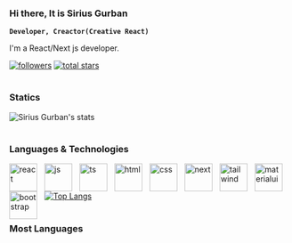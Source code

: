 ### Hi there, It is Sirius Gurban

**`Developer, Creactor(Creative React)`**

I'm a React/Next js developer.

<p align="left">
  <a href="https://github.com/siriusgurban?tab=followers">
    <img alt="followers" title="Follow me on Github" src="https://custom-icon-badges.demolab.com/github/followers/siriusgurban?color=236ad3&amp;labelColor=1155ba&amp;style=for-the-badge&amp;logo=person-add&amp;label=Follow&amp;logoColor=white" style="max-width: 100%;"></a>
<a href="https://github.com/siriusgurban?tab=repositories&amp;sort=stargazers">
    <img alt="total stars" title="Total stars on GitHub" src="https://custom-icon-badges.demolab.com/github/stars/siriusgurban?color=55960c&amp;style=for-the-badge&amp;labelColor=488207&amp;logo=star" style="max-width: 100%;"></a>
</p>


#

### Statics

![Sirius Gurban's stats](https://github-readme-stats.vercel.app/api?username=siriusgurban&show_icons=true&theme=chartreuse-dark)

#

### Languages & Technologies

<p align="left">
<img align="left" alt="react" width="50px" style="padding-right:10px" src="https://camo.githubusercontent.com/aed5f69c00ea3fd8c8bc70b89d236efae340eb3024526fd11bcba51c80c4aa40/68747470733a2f2f63646e2e6a7364656c6976722e6e65742f67682f64657669636f6e732f64657669636f6e2f69636f6e732f72656163742f72656163742d6f726967696e616c2e737667"/>
<img align="left" alt="js" width="50px" style="padding-right:10px" src="https://camo.githubusercontent.com/3d0ddeed2c709ed1cbce62a9c624d0f719d5ed695567a2eef03d61a70c7ff336/68747470733a2f2f63646e2e6a7364656c6976722e6e65742f67682f64657669636f6e732f64657669636f6e2f69636f6e732f6a6176617363726970742f6a6176617363726970742d706c61696e2e737667"/>
<img align="left" alt="ts" width="50px" style="padding-right:10px" src="https://camo.githubusercontent.com/ac2c78e8df70559d7d499277c0e6c195c7768920d51b9b99dd4c98d4ff540123/68747470733a2f2f63646e2e6a7364656c6976722e6e65742f67682f64657669636f6e732f64657669636f6e2f69636f6e732f747970657363726970742f747970657363726970742d706c61696e2e737667"/>
<img align="left" alt="html" width="50px" style="padding-right:10px" src="https://camo.githubusercontent.com/7a982fd7ff2590bd9c4c0c804d36ec84f4b6a54ce4a062e939b1455f619bf975/68747470733a2f2f63646e2e6a7364656c6976722e6e65742f67682f64657669636f6e732f64657669636f6e2f69636f6e732f68746d6c352f68746d6c352d706c61696e2e737667"/>
<img align="left" alt="css" width="50px" style="padding-right:10px" src="https://camo.githubusercontent.com/3902a23a4ee524225c3626a76a19391fe4a457e9c70e331e7d51abdfa1d76dbf/68747470733a2f2f63646e2e6a7364656c6976722e6e65742f67682f64657669636f6e732f64657669636f6e2f69636f6e732f637373332f637373332d706c61696e2e737667"/>
<img align="left" alt="next" width="50px" style="padding-right:10px" src="https://cdn.jsdelivr.net/gh/devicons/devicon@latest/icons/nextjs/nextjs-original.svg"/>
<img align="left" alt="tailwind" width="50px" style="padding-right:10px" src="https://cdn.jsdelivr.net/gh/devicons/devicon@latest/icons/tailwindcss/tailwindcss-original.svg"/>
<img align="left" alt="materialui" width="50px" style="padding-right:10px" src="https://cdn.jsdelivr.net/gh/devicons/devicon@latest/icons/materialui/materialui-original.svg"/>
<img align="left" alt="bootstrap" width="50px" style="padding-right:10px" src="https://cdn.jsdelivr.net/gh/devicons/devicon@latest/icons/bootstrap/bootstrap-original.svg"/>
</p>
<p dir="auto"><a href="https://github.com/siriusgurban?tab=repositories"><img alt="Top Langs" src="https://denvercoder1-github-readme-stats.vercel.app/api/top-langs/?username=siriusgurban&langs_count=8&layout=compact&theme=react&hide_border=true&bg_color=1F222E&title_color=F85D7F&icon_color=F8D866&hide=Jupyter%20Notebook,Roff" style="max-width: 100%;"></a></p>


#

### Most Languages





<!--
**siriusgurban/siriusgurban** is a ✨ _special_ ✨ repository because its `README.md` (this file) appears on your GitHub profile.

Here are some ideas to get you started:

- 🔭 I’m currently working on ...
- 🌱 I’m currently learning ...
- 👯 I’m looking to collaborate on ...
- 🤔 I’m looking for help with ...
- 💬 Ask me about ...
- 📫 How to reach me: ...
- 😄 Pronouns: ...
- ⚡ Fun fact: ...
-->
